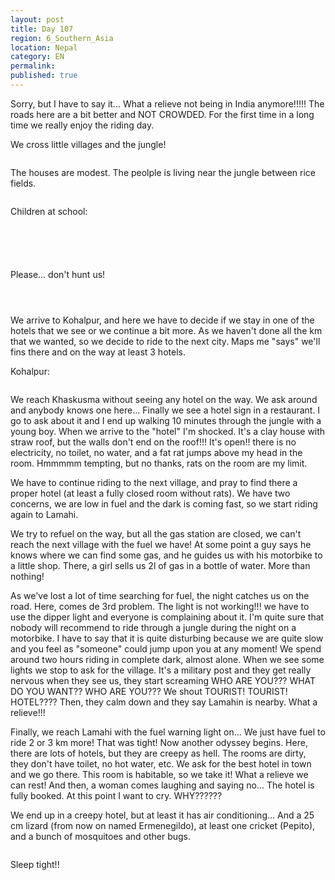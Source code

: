 ```yaml
---
layout: post
title: Day 107
region: 6_Southern_Asia
location: Nepal
category: EN
permalink:
published: true
---
```


Sorry, but I have to say it... What a relieve not being in India anymore!!!!! The roads here are a bit better and NOT CROWDED. For the first time in a long time we really enjoy the riding day. 

We cross little villages and the jungle!

<p><a
href="https://lh3.googleusercontent.com/ghCJS92jS2umRoy0gkaKazVvpx51IOgqqgCFHAVDf6-PewEWPn-RQNJBXxNUeSv8miIAtN4WtluXOqwicX5hdYGen4PifWkrJqKE3bswfqvU1LqTVyLT1A9e_MxAgo8iLfH35zjEwILjY2FG9Xl-XrJj7scyib0aSwXmFcBxpZhkGKZnMXz_GQ45w09YsZ_60J-LGUCHvo1j_-ti2Nf1852EHNP-ctYRtuQ7FMrg2V0ykCe86I9AVnMkB6s6V_1pkJnDEaydFM6jeJxrVx7iD6Tym3J-uzX0Y8erOwPp4wyeSwy53Es9yLh8Y-S8VJpKX7cGWn2FKqZ5s9RTNq2Ufvr-LA-D8bV6lYeUp5wRhRoIMMqFpjDkfzKqbPCXck4GCvATs-iKiwWj4TQfE-V34ooMWlu3bbdIX1l08TwG0-950r1uuqk8hUohhZOozuI5-fSq9CBR2bF1tsJHSAhHCruGGE_FWUh6AD-jG5fCU20SExWm2X04FmwR_OFcUa6NW7WPTYUL111WUPuua-PV6C0lXTRLn8osEQFZpfFuOOTlX7p1q0ZI46___fNrfiYcpD_YJQHdpei2rw_T8TmwcBTYp5gSqIlu70BYYCeGnvU7VbMUTEvFCKmtANQHEraiyZr3bUB9Ia_nKi0f3g2jtxd4JKNfF9CtsRmLas0TTWh0vANt4c3DoM0MyA=w836-h627-no"><img 
src="https://lh3.googleusercontent.com/ghCJS92jS2umRoy0gkaKazVvpx51IOgqqgCFHAVDf6-PewEWPn-RQNJBXxNUeSv8miIAtN4WtluXOqwicX5hdYGen4PifWkrJqKE3bswfqvU1LqTVyLT1A9e_MxAgo8iLfH35zjEwILjY2FG9Xl-XrJj7scyib0aSwXmFcBxpZhkGKZnMXz_GQ45w09YsZ_60J-LGUCHvo1j_-ti2Nf1852EHNP-ctYRtuQ7FMrg2V0ykCe86I9AVnMkB6s6V_1pkJnDEaydFM6jeJxrVx7iD6Tym3J-uzX0Y8erOwPp4wyeSwy53Es9yLh8Y-S8VJpKX7cGWn2FKqZ5s9RTNq2Ufvr-LA-D8bV6lYeUp5wRhRoIMMqFpjDkfzKqbPCXck4GCvATs-iKiwWj4TQfE-V34ooMWlu3bbdIX1l08TwG0-950r1uuqk8hUohhZOozuI5-fSq9CBR2bF1tsJHSAhHCruGGE_FWUh6AD-jG5fCU20SExWm2X04FmwR_OFcUa6NW7WPTYUL111WUPuua-PV6C0lXTRLn8osEQFZpfFuOOTlX7p1q0ZI46___fNrfiYcpD_YJQHdpei2rw_T8TmwcBTYp5gSqIlu70BYYCeGnvU7VbMUTEvFCKmtANQHEraiyZr3bUB9Ia_nKi0f3g2jtxd4JKNfF9CtsRmLas0TTWh0vANt4c3DoM0MyA=w836-h627-no" class="oversize" alt=""></a></p>

The houses are modest. The peolple is living near the jungle between rice fields.

<p><a
href="https://lh3.googleusercontent.com/2zzAcTWtNBwt7wqZM6Rvsi3RDGo9cxDCBAipECWS2Z57pf-ZYQ5N_IxPEHGHaMWHHMU20UNHY-0B5sWzlrf1csYCPywMk9fTydd2lp8rWpU18dqEZ0FLAZVF6Pl3Uz-dlbgDvbYs_RwIMf7qfQSEdLi-9PSrgqUQvdlEiM-QfjtxmbFdRY4FWzAupSTIlqm4vm8c0aoT5O7T7feSe9D3QBOuwb0vyMUP2giNo6DwZNDQDYSuAKSLalKOyMb71Ln_Db195IjKaB-fq3pKQqr7xB6nN_J8xlLvLc7kvPig-UPqZ8qggBiZSVCJSxOPQgPEkRCndE8QeLLbZsecO9SWxbS23egExwfcbebnl9o2dd_WUCPkYT9WTSnEdykmjPHZMztjrs341qOR0ELWbHtLRGzA4SrwWH7YmzRGOepCZklSPiTJlPiO2WPNC4bd985FhkuaP2gas4kH-iPxXy9e7Dvp3XjyRO0wYiJdZrMgzIOozQnELdiSPZWTwUoqVdFi5ovZQweuT0iuRjWPV1mH4f_m9WGpNAmtN7yDFgylR3Fd4S60HvIfGBbx7K6EFIAcGcmfNJkArCZkYBlfWtVvsMdw0AHAcVVtf0iWygAiVBy5hwmHlsh2cDtdMh2M8-D1MTTJBtejihjmUoBLfh7NrmclUh3Bxtm19U_XjKp16PrlerZ0DN0iZv2jgQ=w669-h502-no"><img 
src="https://lh3.googleusercontent.com/2zzAcTWtNBwt7wqZM6Rvsi3RDGo9cxDCBAipECWS2Z57pf-ZYQ5N_IxPEHGHaMWHHMU20UNHY-0B5sWzlrf1csYCPywMk9fTydd2lp8rWpU18dqEZ0FLAZVF6Pl3Uz-dlbgDvbYs_RwIMf7qfQSEdLi-9PSrgqUQvdlEiM-QfjtxmbFdRY4FWzAupSTIlqm4vm8c0aoT5O7T7feSe9D3QBOuwb0vyMUP2giNo6DwZNDQDYSuAKSLalKOyMb71Ln_Db195IjKaB-fq3pKQqr7xB6nN_J8xlLvLc7kvPig-UPqZ8qggBiZSVCJSxOPQgPEkRCndE8QeLLbZsecO9SWxbS23egExwfcbebnl9o2dd_WUCPkYT9WTSnEdykmjPHZMztjrs341qOR0ELWbHtLRGzA4SrwWH7YmzRGOepCZklSPiTJlPiO2WPNC4bd985FhkuaP2gas4kH-iPxXy9e7Dvp3XjyRO0wYiJdZrMgzIOozQnELdiSPZWTwUoqVdFi5ovZQweuT0iuRjWPV1mH4f_m9WGpNAmtN7yDFgylR3Fd4S60HvIfGBbx7K6EFIAcGcmfNJkArCZkYBlfWtVvsMdw0AHAcVVtf0iWygAiVBy5hwmHlsh2cDtdMh2M8-D1MTTJBtejihjmUoBLfh7NrmclUh3Bxtm19U_XjKp16PrlerZ0DN0iZv2jgQ=w669-h502-no" class="oversize" alt=""></a></p>

Children at school:

<p><a
href="https://lh3.googleusercontent.com/ygawT2WJy9uAiseHeRlpMRt9w-3DPSPuWosfT7Yrgul0XCn5njAJ4HA_4FDXbTR3L2myxacKqLoJQ91Ihlq9_ldMZq_U_NIOVw3wXJWe_YGDbPcsWwQXx0HrKGMQ_hJtFaUEtm0B0NNf-C7mTX2QSx548_nOgsrbN0qhi0Q2MqlLOEN31uZ6NoMKMCieGWC6pUY1keiJbZcMR4QM7xA_N0a6mrNrlAiqN6WwudhkrXgY4xIEODKLSH1pEHfvS51hr_WGDPSlLCHcuZCqv_Xt05GYj1WUMyBDMR2oWsxLFdpCrMqF_V5z5ceAKG1ajFnMzHsA7kLCRjUwmGIchQ6fyszr8lzEH3tHSFa483Q7ujjjJH3K8IBwWlEjlUoIHgh5aKLkuOoBNLEBoQKJL_RCz3T5xvjD0E4Om4j8iO3_LIJIDkfAf9jSXVMj7bBksGcSWC7udGs-j1oi-PeQhw7HgR_aTdpW6mnSV_9vhpmqbMjD8LDwJkySuthb8OHfbHN518xxx3k3aAaJZx9C7MwltavvKVwgufi-lt66_C2af_Mo5Tl2xOfiNr4fL_4AiWk_lSCH-XMQw3mIbyXw78eH4fXR6THgsU8StjJ6lDVSzLVPJhxlfLFBjZvEuxqytOs3ZSufhAzuFUaPwFbEXR4j5FpY-DqbDXAdNwQiIfwR_meBIxgPgZ4_eapFvA=w836-h627-no"><img 
src="https://lh3.googleusercontent.com/ygawT2WJy9uAiseHeRlpMRt9w-3DPSPuWosfT7Yrgul0XCn5njAJ4HA_4FDXbTR3L2myxacKqLoJQ91Ihlq9_ldMZq_U_NIOVw3wXJWe_YGDbPcsWwQXx0HrKGMQ_hJtFaUEtm0B0NNf-C7mTX2QSx548_nOgsrbN0qhi0Q2MqlLOEN31uZ6NoMKMCieGWC6pUY1keiJbZcMR4QM7xA_N0a6mrNrlAiqN6WwudhkrXgY4xIEODKLSH1pEHfvS51hr_WGDPSlLCHcuZCqv_Xt05GYj1WUMyBDMR2oWsxLFdpCrMqF_V5z5ceAKG1ajFnMzHsA7kLCRjUwmGIchQ6fyszr8lzEH3tHSFa483Q7ujjjJH3K8IBwWlEjlUoIHgh5aKLkuOoBNLEBoQKJL_RCz3T5xvjD0E4Om4j8iO3_LIJIDkfAf9jSXVMj7bBksGcSWC7udGs-j1oi-PeQhw7HgR_aTdpW6mnSV_9vhpmqbMjD8LDwJkySuthb8OHfbHN518xxx3k3aAaJZx9C7MwltavvKVwgufi-lt66_C2af_Mo5Tl2xOfiNr4fL_4AiWk_lSCH-XMQw3mIbyXw78eH4fXR6THgsU8StjJ6lDVSzLVPJhxlfLFBjZvEuxqytOs3ZSufhAzuFUaPwFbEXR4j5FpY-DqbDXAdNwQiIfwR_meBIxgPgZ4_eapFvA=w836-h627-no" class="oversize" alt=""></a></p>

<p><a
href="https://lh3.googleusercontent.com/1RNey27ycv23KCfOPXW769gmNGWuIP3FzHyqLGrghbW2Nz8d6YRffgi_3LsZ98Ob5JJe_qh-wYLikFZOgH8r5YO17hD-Wu1iAJUv5j8A45i1ittWvd4WYM7G7mAffLMfUdgawU7a9qocZaqxY4o9iiL0a24TQ4QqR01bSWJpKsvPBLyqeQUPERx7bB5rqssOYnpIzmml-JQEr1mYLuT0h1yIIECOoULrB3-F1kmfXLaK41_cehkjwPCKR8IeXS5OD1qe6wCOyHqgxAPXYQqt400gXrTMXQdXvmd9ailB1rNOJisZ4KQLiOi5qCATA1gTGt4mHkw4C_Qj_kMd2_A0gZEmve_uHveOrYBTqz4_7O8x1qZk88jn5zLQzsfbPiX9Qm6e9PYY__XmFsQUzr5mW--pgGQPE3PmlQ7zg5bG1xj5NcvepIK3ZAlMZRihSoyJWdFvCx20-I_jtndeLwcjbfW2llNEkzRPM1maDC4XDF3sYqICgl85fNS1tlXEoOAeapnU-XKkUDJHcyVAtszS698zAkgxlnNA-jnu3Xhu91-JvUTotxicSaHJf6U71JNbnugZfZp8H4sqSyuNyiX-0t824sOZfk71RXliaGItpstJHdaiFXUarPxM9LbB2qwkw6-oXEdFTdtEI5ZsErcSNYUbe51JjTHYNgIjFQIMw-jnFXS7XOMJsE_lqw=w836-h627-no"><img 
src="https://lh3.googleusercontent.com/1RNey27ycv23KCfOPXW769gmNGWuIP3FzHyqLGrghbW2Nz8d6YRffgi_3LsZ98Ob5JJe_qh-wYLikFZOgH8r5YO17hD-Wu1iAJUv5j8A45i1ittWvd4WYM7G7mAffLMfUdgawU7a9qocZaqxY4o9iiL0a24TQ4QqR01bSWJpKsvPBLyqeQUPERx7bB5rqssOYnpIzmml-JQEr1mYLuT0h1yIIECOoULrB3-F1kmfXLaK41_cehkjwPCKR8IeXS5OD1qe6wCOyHqgxAPXYQqt400gXrTMXQdXvmd9ailB1rNOJisZ4KQLiOi5qCATA1gTGt4mHkw4C_Qj_kMd2_A0gZEmve_uHveOrYBTqz4_7O8x1qZk88jn5zLQzsfbPiX9Qm6e9PYY__XmFsQUzr5mW--pgGQPE3PmlQ7zg5bG1xj5NcvepIK3ZAlMZRihSoyJWdFvCx20-I_jtndeLwcjbfW2llNEkzRPM1maDC4XDF3sYqICgl85fNS1tlXEoOAeapnU-XKkUDJHcyVAtszS698zAkgxlnNA-jnu3Xhu91-JvUTotxicSaHJf6U71JNbnugZfZp8H4sqSyuNyiX-0t824sOZfk71RXliaGItpstJHdaiFXUarPxM9LbB2qwkw6-oXEdFTdtEI5ZsErcSNYUbe51JjTHYNgIjFQIMw-jnFXS7XOMJsE_lqw=w836-h627-no" class="oversize" alt=""></a></p>

<p><a
href="https://lh3.googleusercontent.com/FdeKzkSVv_pd_wvZEupT_ArvghmeeJF3lNrkcWo5rDtYkun-DcrX_jjHSRrLcwC5e8zaK1rQUyZHIw5M-_gNQYPqKbcL4ZYbgTrcBlfxVQmb7Q4tIKG-yoQGy2tzVMZjGE981s4QspfXkQLrNZYWIbzSE8m7FS1MAfrDwiU6HUpwhkcXu7DpaEalZVcFdGJz8MyHzZm_rOM9NSsDniOui8oNkQRHG-GHvlZamrZluzyJ6XJe-fIG-ZpMEn8RW8EFRtcr0LYSeSzsSdzOFqO2DtizmFCASVfc_mAcUfPfFo01JKnVvellb8Chj8W-CIBeMtOovqK_eBO-mrNhUGCNRtz29ABh38TCDBNv93alWhnfqQc3uI4LdBk5jMMst_KqGDA3FM1JEXxpRPRG1wGmjfoerEcTqVRhq0qjH1Zf_HnOs1vmcZWVx6YyWnocz4RU4ySJGs68q-gRi8f23Xi5Q5vL6b0cPHDK-PT3sFFHtKsa0I-IE7RKkTRI9_xloOQzkAlw76XbYzka1uNohuKJZkvirJfuw0Rckj2VIUMoR_gbKhZP5S8wiOlf6ocKpLXv9UIauydo8ZmwpHnOXw4JMDMxw_pKR15wIdGw969jybXlTy74-z9qDuCJ1WbLeGfzHUqkXNKWlA8Bgftu95UY9bXRAMF-16JQ-Xep7O2vVmr0wauqn7E3A9IxJg=w471-h627-no"><img 
src="https://lh3.googleusercontent.com/FdeKzkSVv_pd_wvZEupT_ArvghmeeJF3lNrkcWo5rDtYkun-DcrX_jjHSRrLcwC5e8zaK1rQUyZHIw5M-_gNQYPqKbcL4ZYbgTrcBlfxVQmb7Q4tIKG-yoQGy2tzVMZjGE981s4QspfXkQLrNZYWIbzSE8m7FS1MAfrDwiU6HUpwhkcXu7DpaEalZVcFdGJz8MyHzZm_rOM9NSsDniOui8oNkQRHG-GHvlZamrZluzyJ6XJe-fIG-ZpMEn8RW8EFRtcr0LYSeSzsSdzOFqO2DtizmFCASVfc_mAcUfPfFo01JKnVvellb8Chj8W-CIBeMtOovqK_eBO-mrNhUGCNRtz29ABh38TCDBNv93alWhnfqQc3uI4LdBk5jMMst_KqGDA3FM1JEXxpRPRG1wGmjfoerEcTqVRhq0qjH1Zf_HnOs1vmcZWVx6YyWnocz4RU4ySJGs68q-gRi8f23Xi5Q5vL6b0cPHDK-PT3sFFHtKsa0I-IE7RKkTRI9_xloOQzkAlw76XbYzka1uNohuKJZkvirJfuw0Rckj2VIUMoR_gbKhZP5S8wiOlf6ocKpLXv9UIauydo8ZmwpHnOXw4JMDMxw_pKR15wIdGw969jybXlTy74-z9qDuCJ1WbLeGfzHUqkXNKWlA8Bgftu95UY9bXRAMF-16JQ-Xep7O2vVmr0wauqn7E3A9IxJg=w471-h627-no" class="oversize" alt=""></a></p>

<p><a
href="https://lh3.googleusercontent.com/TeZr_w8FhX-jee2IMx6lIkl5xqZff0KwoCdC-UbgBMrhLNKe7DMcT505nqKQN1Fjp0hQfm22ZZiDwxKcKR4ckWpxGP05BMqGivOwlY_yMZanJ6LcvrlqfW3cwjbTdjHHr9iCZWCwE3I6_tE0Bh0sgW21XheO8KcpF3QIHCNMfZXnNT96o65ua9u_ib_xHBYebqaIJNOEpZLIZMvYpM0n4EhgwY6SrdoXUeP0Vyw0Z3y8MLWJTzibrTJsfPtB2WtXoTgYWjrd3bA_lP-dhy89aRXNaGcIAt1Xd8JjoADTU6uVrfHnXu9L_t23bwITWimMOMpS6QzQS8cs9wFyzzb7HZf-ZASf0k6IzfOQs0Q6kf0RlM6D0Lv7Cx7OyTzbcyUrui6QMtAPvX1wdK5a9tkl7hme1S6nAi8qfuhI8Z0aw-A_yixO9lu35YG4Jpal-4CZRfXrBOWqCr1gJABq2-FYZCixjzjYB1LTkA7Oelzfw5Gpa2fcwwqZjt2xlRhg9m8RuIn4Aa3TV_45f7qhIlJfsxRVvIFrh8B3sZWidZwrOgIFjugJL0p3l42mc_BqLsxcdAqZOSx1yOd9Gaq7ZCvz3MfdtGdjOMZs_66S_I3Ar0W9E0-rrU62PJ_5IhPE1_qVkXXqj_BmLop84qVcB-PYPFzSUvsRWmpXWR0t4N2pSKE7WR0wHyOvlCKP5w=w836-h627-no"><img 
src="https://lh3.googleusercontent.com/TeZr_w8FhX-jee2IMx6lIkl5xqZff0KwoCdC-UbgBMrhLNKe7DMcT505nqKQN1Fjp0hQfm22ZZiDwxKcKR4ckWpxGP05BMqGivOwlY_yMZanJ6LcvrlqfW3cwjbTdjHHr9iCZWCwE3I6_tE0Bh0sgW21XheO8KcpF3QIHCNMfZXnNT96o65ua9u_ib_xHBYebqaIJNOEpZLIZMvYpM0n4EhgwY6SrdoXUeP0Vyw0Z3y8MLWJTzibrTJsfPtB2WtXoTgYWjrd3bA_lP-dhy89aRXNaGcIAt1Xd8JjoADTU6uVrfHnXu9L_t23bwITWimMOMpS6QzQS8cs9wFyzzb7HZf-ZASf0k6IzfOQs0Q6kf0RlM6D0Lv7Cx7OyTzbcyUrui6QMtAPvX1wdK5a9tkl7hme1S6nAi8qfuhI8Z0aw-A_yixO9lu35YG4Jpal-4CZRfXrBOWqCr1gJABq2-FYZCixjzjYB1LTkA7Oelzfw5Gpa2fcwwqZjt2xlRhg9m8RuIn4Aa3TV_45f7qhIlJfsxRVvIFrh8B3sZWidZwrOgIFjugJL0p3l42mc_BqLsxcdAqZOSx1yOd9Gaq7ZCvz3MfdtGdjOMZs_66S_I3Ar0W9E0-rrU62PJ_5IhPE1_qVkXXqj_BmLop84qVcB-PYPFzSUvsRWmpXWR0t4N2pSKE7WR0wHyOvlCKP5w=w836-h627-no" class="oversize" alt=""></a></p>

<p><a
href="https://lh3.googleusercontent.com/KTi2uV_KisCpiQ7poP2-_IiBu0gGHUUGjYQdJCBCysVOhZxEVnlzSsvbvofNU2KZ9bTxbx1b7DvZD5hxCfxmsr9RKwpcnQ-mi2M9ADK4ypXw1iL-PaUymf0MUyyyyQftsQLKDDy_x_d7nO2oHlIVH_goCudzYRmgq-uq3Xrz4fruixnIQO9Uym42o2Tm0-7Gq1MPAuEqRVC_ptrFFReWf0SFP0ww4ureid3bo48m2JSckxmJDkT_wY5VBlnnR7HOmpAtfsu92OBaBMm7bFDzR9ZGOcd-zETkSOLHXj1T4hNz5JA4ozKpQsoYBYWKtu3nUAO1T11AhuaWuVlLw3HqorLhc9Yrx5C4ME48aYEa7TP6RCBmplJ1ligGOl_JuguEAWNQ0ByQM31zD_-SMJkZinymmVfSkLcRUEAaq49m34zuIbF3Y8C14z-37FL_tSVRIypJZZrRN98BZBL3FXpw5k-99VGtxVxfv0GL7AY5muowwdhfRB3sYOVe-y9W1i_rjBJQ8SIyhnrpFZUUuZUwRvKPVuqO4A1hDgAwTd2vcVDcmlDyRyRt_G4MNgcfYReQZBUdUO1T7Vd_nMmzTEhjMBX8_7V2x9qgFrUjXG4v5zOBE3glPp8Pv5MUHCYpSKZLjKGKkQUD9_63bNqq8IEYCDQFS7uaeR1x1T_WIYkX1yvzoE_Md22vmKhz2Q=w836-h627-no"><img 
src="https://lh3.googleusercontent.com/KTi2uV_KisCpiQ7poP2-_IiBu0gGHUUGjYQdJCBCysVOhZxEVnlzSsvbvofNU2KZ9bTxbx1b7DvZD5hxCfxmsr9RKwpcnQ-mi2M9ADK4ypXw1iL-PaUymf0MUyyyyQftsQLKDDy_x_d7nO2oHlIVH_goCudzYRmgq-uq3Xrz4fruixnIQO9Uym42o2Tm0-7Gq1MPAuEqRVC_ptrFFReWf0SFP0ww4ureid3bo48m2JSckxmJDkT_wY5VBlnnR7HOmpAtfsu92OBaBMm7bFDzR9ZGOcd-zETkSOLHXj1T4hNz5JA4ozKpQsoYBYWKtu3nUAO1T11AhuaWuVlLw3HqorLhc9Yrx5C4ME48aYEa7TP6RCBmplJ1ligGOl_JuguEAWNQ0ByQM31zD_-SMJkZinymmVfSkLcRUEAaq49m34zuIbF3Y8C14z-37FL_tSVRIypJZZrRN98BZBL3FXpw5k-99VGtxVxfv0GL7AY5muowwdhfRB3sYOVe-y9W1i_rjBJQ8SIyhnrpFZUUuZUwRvKPVuqO4A1hDgAwTd2vcVDcmlDyRyRt_G4MNgcfYReQZBUdUO1T7Vd_nMmzTEhjMBX8_7V2x9qgFrUjXG4v5zOBE3glPp8Pv5MUHCYpSKZLjKGKkQUD9_63bNqq8IEYCDQFS7uaeR1x1T_WIYkX1yvzoE_Md22vmKhz2Q=w836-h627-no" class="oversize" alt=""></a></p>

Please... don't hunt us!

<p><a
href="https://lh3.googleusercontent.com/Qxj-xAejZ9ndu0c9j2HmEWBdefkHsq69WKQVq786zdfY-QmOH1IDLBjszLzcYseNDoC_hAD5zEq1_8Wg1Ea-4Xz7s2lFIoDGqtRf58uxRxoLBejVri1-nTu75iOx3eX1cOsW6x8qWQG4PutrbQdKfT7E4MZtiT73Ytd2xHG6v6qg1hRh3BbI_nkVImKRuhOYoFhkX1YV5AuFgpHOyhtQvlbVEJ_2kmhD6SBgxuLz84u1gAwHo_SOtK78hKW5CggVi3c-60KPt7H0evz7xs7Zr5iaAcaQm8hoyPzj8y2rPBgP2ceJToxD0uFEpjcSJfdliAEtkJKk2fyXyJ6isq7ZWgsMcctZFnRcFrLittcOoV-9cR0HE9qTUEsCF4eYkYWzLDKz9ltiwh6asDJFFW2Yr2ZBA4mdDLyB8K9MICq6QXh0yobfq3TVJc-wySn0_LJg2xQe4-JlB-AxICeajPv97KStgF0EN0JK3QrIMdemWxsL_vpN_tEtKWBKujYFynFWZsaKHtKOcteU65AX7NZEKMpwtACHV7h8gGaofKYqHLEHSKFhTkdX7rKUZGz26jFsPUZU0BNnAmh85xa3f6_8Aes-XuqV4FwdxBj6rGl7nI7sh02LleKlTQmfcFj1ceCUJ-NvA8-7AVuTAk41PkbxNwiKpCMhz9W4U3m49hT7GWng496m65UEz3pkbg=w669-h502-no"><img 
src="https://lh3.googleusercontent.com/Qxj-xAejZ9ndu0c9j2HmEWBdefkHsq69WKQVq786zdfY-QmOH1IDLBjszLzcYseNDoC_hAD5zEq1_8Wg1Ea-4Xz7s2lFIoDGqtRf58uxRxoLBejVri1-nTu75iOx3eX1cOsW6x8qWQG4PutrbQdKfT7E4MZtiT73Ytd2xHG6v6qg1hRh3BbI_nkVImKRuhOYoFhkX1YV5AuFgpHOyhtQvlbVEJ_2kmhD6SBgxuLz84u1gAwHo_SOtK78hKW5CggVi3c-60KPt7H0evz7xs7Zr5iaAcaQm8hoyPzj8y2rPBgP2ceJToxD0uFEpjcSJfdliAEtkJKk2fyXyJ6isq7ZWgsMcctZFnRcFrLittcOoV-9cR0HE9qTUEsCF4eYkYWzLDKz9ltiwh6asDJFFW2Yr2ZBA4mdDLyB8K9MICq6QXh0yobfq3TVJc-wySn0_LJg2xQe4-JlB-AxICeajPv97KStgF0EN0JK3QrIMdemWxsL_vpN_tEtKWBKujYFynFWZsaKHtKOcteU65AX7NZEKMpwtACHV7h8gGaofKYqHLEHSKFhTkdX7rKUZGz26jFsPUZU0BNnAmh85xa3f6_8Aes-XuqV4FwdxBj6rGl7nI7sh02LleKlTQmfcFj1ceCUJ-NvA8-7AVuTAk41PkbxNwiKpCMhz9W4U3m49hT7GWng496m65UEz3pkbg=w669-h502-no" class="oversize" alt=""></a></p>

<p><a
href="https://lh3.googleusercontent.com/miwoe5RCjmPXklS_DjX7z_hkdlRl1QDDA1774lRKFRutEZe8QeCM0666EbrIkqZguwCEpIjJqg14GZbZ12Fbc3uRan-2UL9a5ov4EuCrvpo-MxeVNxWoD47Qi5gOWg9sFXEQvk9nMGWmAkEjpSkewGSSwQguq-0JuvC8Nj2MAoeN_Jg7ZdcBYRabyW1On2n0DbXEdzKfr7k8kgKpWi3FqseOYGHCLwFv_52CP-iItAZ-iNBWDoj5DWUIHgHB7aZ6TVrd9c4KZlxZlBWmaN7T4VQNDSR9SDxdIGJzjQjZO4mbp1s9p0fWEiQX-c4YsS3ya30MYGxyRPrRPLJUIibAknHaAE_wN-yiQKx8Wh7Mg5D2pBGGKchgJ6mPcMkfNgnSY4CzOihvAl9woIRdLurfX-8XqTI9FlLB1fHNAEuAowt9oJe1c8yxTTFA40VaiqLYzNCUnsb_KuLJZIkvZimxcErfVMyRGwoAXu-sQj7LinZD3FjIZvsQ0FLYQ8kR4D1yn3Ew5rA6drhbaxj4Rr6O3ZSffXPxYE53eGL2lh5lw_IScUSG03BXTGpJFGiYjARjMCcKSjQZvMLyx_RZaLQTDaskQ-fKcwuTZJUfotc_AQg14alefPg70KJrinWHKRVGJnNn_boHlK4AvAV_yTppR19_VDTezRWgB_kk_GReDAxvp03LJsesHfFAxg=w836-h627-no"><img 
src="https://lh3.googleusercontent.com/miwoe5RCjmPXklS_DjX7z_hkdlRl1QDDA1774lRKFRutEZe8QeCM0666EbrIkqZguwCEpIjJqg14GZbZ12Fbc3uRan-2UL9a5ov4EuCrvpo-MxeVNxWoD47Qi5gOWg9sFXEQvk9nMGWmAkEjpSkewGSSwQguq-0JuvC8Nj2MAoeN_Jg7ZdcBYRabyW1On2n0DbXEdzKfr7k8kgKpWi3FqseOYGHCLwFv_52CP-iItAZ-iNBWDoj5DWUIHgHB7aZ6TVrd9c4KZlxZlBWmaN7T4VQNDSR9SDxdIGJzjQjZO4mbp1s9p0fWEiQX-c4YsS3ya30MYGxyRPrRPLJUIibAknHaAE_wN-yiQKx8Wh7Mg5D2pBGGKchgJ6mPcMkfNgnSY4CzOihvAl9woIRdLurfX-8XqTI9FlLB1fHNAEuAowt9oJe1c8yxTTFA40VaiqLYzNCUnsb_KuLJZIkvZimxcErfVMyRGwoAXu-sQj7LinZD3FjIZvsQ0FLYQ8kR4D1yn3Ew5rA6drhbaxj4Rr6O3ZSffXPxYE53eGL2lh5lw_IScUSG03BXTGpJFGiYjARjMCcKSjQZvMLyx_RZaLQTDaskQ-fKcwuTZJUfotc_AQg14alefPg70KJrinWHKRVGJnNn_boHlK4AvAV_yTppR19_VDTezRWgB_kk_GReDAxvp03LJsesHfFAxg=w836-h627-no" class="oversize" alt=""></a></p>

<p><a
href="https://lh3.googleusercontent.com/SnJc3zUP4P1u1M82DaG0bqBDjLsgN2xAgthPeaLmE6K2d5nAqrA9VoSyR2jx8vMK7yMPFeN03TT0XcjKqDjQpbrzUP9ylV_KN7ZLGqX9tN9vmofktyQeu2VrhMmZ3cAQoFi2xgGy9wFYBMafpmsXOkVOUdRnSK97OJ5ABHKyJGLcpGCjLZTqhFcLfKUP-sjMGA5VIGeAh2ruKBRnoWf_q2WUAWYnGuHp3UutWwalI2GuHRFJv2HzlF0_igS0p-eXnBOP_QRzmqX2dLj51TEGEUsFl9exF-W9jycTF7ctcfBMJQ4rrWzX5iXS5jRqDSlcElmGw_uMhO6Ojrb-rTCDypZV-Gj7RejCsMqnUaGYutkJjguyNDhKK-siC-JMB1PzJoH9j-AmESIEYviBgqAa9rgPxnkeTz6lV3ygFhpBk_Q1mRaStsmIGt6yOOlyYbDwIEKZmJZDt28x4VpYYY1LLmHJGGUWYP3vLrg_hAWFvDCN458sQ05IH8YYwGSNdRBLbQH8goyZteTdDWqzU4L9Q0bftB-WdzxSBA9xZWfW85VISoHKC6V5PIn89iCRDw-qg4IrCKtLpQUoDHdCPpOAfhJfLKxBhm0j_5lDv6tnelqWFSpPl_d38dC-Km7Gpq2aHZtslyMSFCFtR7NWPXlrVrbdVd8jqg-9RxHQDFKW0HkjIDwYGb4OTL6NFA=w836-h627-no"><img 
src="https://lh3.googleusercontent.com/SnJc3zUP4P1u1M82DaG0bqBDjLsgN2xAgthPeaLmE6K2d5nAqrA9VoSyR2jx8vMK7yMPFeN03TT0XcjKqDjQpbrzUP9ylV_KN7ZLGqX9tN9vmofktyQeu2VrhMmZ3cAQoFi2xgGy9wFYBMafpmsXOkVOUdRnSK97OJ5ABHKyJGLcpGCjLZTqhFcLfKUP-sjMGA5VIGeAh2ruKBRnoWf_q2WUAWYnGuHp3UutWwalI2GuHRFJv2HzlF0_igS0p-eXnBOP_QRzmqX2dLj51TEGEUsFl9exF-W9jycTF7ctcfBMJQ4rrWzX5iXS5jRqDSlcElmGw_uMhO6Ojrb-rTCDypZV-Gj7RejCsMqnUaGYutkJjguyNDhKK-siC-JMB1PzJoH9j-AmESIEYviBgqAa9rgPxnkeTz6lV3ygFhpBk_Q1mRaStsmIGt6yOOlyYbDwIEKZmJZDt28x4VpYYY1LLmHJGGUWYP3vLrg_hAWFvDCN458sQ05IH8YYwGSNdRBLbQH8goyZteTdDWqzU4L9Q0bftB-WdzxSBA9xZWfW85VISoHKC6V5PIn89iCRDw-qg4IrCKtLpQUoDHdCPpOAfhJfLKxBhm0j_5lDv6tnelqWFSpPl_d38dC-Km7Gpq2aHZtslyMSFCFtR7NWPXlrVrbdVd8jqg-9RxHQDFKW0HkjIDwYGb4OTL6NFA=w836-h627-no" class="oversize" alt=""></a></p>

We arrive to Kohalpur, and here we have to decide if we stay in one of the hotels that we see or we continue a bit more. As we haven't done all the km that we wanted, so we decide to ride to the next city. Maps me "says" we'll fins there and on the way at least 3 hotels.

Kohalpur:

<p><a
href="https://lh3.googleusercontent.com/-liX4FAdulANTkeunicwK63jH6JTLYEPaVY5oOSkTHZ-cxPnzweS7sciHoRmjHKPNEj-0dtzdxvhDFvWB5YBcBxF11d7_xDal-ZHZHj618lTC2P_wNhlyxXto0PovP9_Dt2V3FlBb4KLNlyrOg4fwg8kTNN0qegiAd7wli16aU_lOMd77O2tk65Iz-L8Bj0uTwiNnGyNtygd_Zj3WYrd8cIdrJIHwPBWZsScW7FqAq9zY4Y3-aDHrl8WugSQeydM1AUH40gL6TM23WSmF-P_ViqZRPl3hcIq2vYO6Do9X4GGemNjmkxryHY2RYFh4dOrnUSnDscVh1zFZaG_V6Yl548D1InIAArSTVJy_sbVqo0JT6qMSuMHeNfoDbFEbt6_Pq9x9yAF6l0wCZZOGX4s6E76NQbLV8Z5M82eYcB97dC88onzdBp4qnA_cUT6COklJMiU7YtBIIdEWgMycqcHbMcSi50ysRw9aeI0aTMxrK_aSPoBUp5oDznl2tFBhc-bPf1EfQU69mO0JfOPM15AOglItNsU1wrn78buKiOeppVIHUYKWdIa4nLxiFE7Og3K1_qcOPRe8EmK0sgZ4TYPSJp-wLXWACmFMzNGuB3eBrcYgXCBOBp6UUXGZU4DpcezjeP6GNwrolcHlHpv6xh3lTGJeYWKoBdw3YM4Dk98Qk50xFqEltcBrq_h9w=w836-h627-no"><img 
src="https://lh3.googleusercontent.com/-liX4FAdulANTkeunicwK63jH6JTLYEPaVY5oOSkTHZ-cxPnzweS7sciHoRmjHKPNEj-0dtzdxvhDFvWB5YBcBxF11d7_xDal-ZHZHj618lTC2P_wNhlyxXto0PovP9_Dt2V3FlBb4KLNlyrOg4fwg8kTNN0qegiAd7wli16aU_lOMd77O2tk65Iz-L8Bj0uTwiNnGyNtygd_Zj3WYrd8cIdrJIHwPBWZsScW7FqAq9zY4Y3-aDHrl8WugSQeydM1AUH40gL6TM23WSmF-P_ViqZRPl3hcIq2vYO6Do9X4GGemNjmkxryHY2RYFh4dOrnUSnDscVh1zFZaG_V6Yl548D1InIAArSTVJy_sbVqo0JT6qMSuMHeNfoDbFEbt6_Pq9x9yAF6l0wCZZOGX4s6E76NQbLV8Z5M82eYcB97dC88onzdBp4qnA_cUT6COklJMiU7YtBIIdEWgMycqcHbMcSi50ysRw9aeI0aTMxrK_aSPoBUp5oDznl2tFBhc-bPf1EfQU69mO0JfOPM15AOglItNsU1wrn78buKiOeppVIHUYKWdIa4nLxiFE7Og3K1_qcOPRe8EmK0sgZ4TYPSJp-wLXWACmFMzNGuB3eBrcYgXCBOBp6UUXGZU4DpcezjeP6GNwrolcHlHpv6xh3lTGJeYWKoBdw3YM4Dk98Qk50xFqEltcBrq_h9w=w836-h627-no" class="oversize" alt=""></a></p>

We reach Khaskusma without seeing any hotel on the way. We ask around and anybody knows one here... Finally we see a hotel sign in a restaurant. I go to ask about it and I end up walking 10 minutes through the jungle with a young boy. When we arrive to the "hotel" I'm shocked. It's a clay house with straw roof, but the walls don't end on the roof!!! It's open!! there is no electricity, no toilet, no water, and a fat rat jumps above my head in the room. Hmmmmm tempting, but no thanks, rats on the room are my limit.

We have to continue riding to the next village, and pray to find there a proper hotel (at least a fully closed room without rats). We have two concerns, we are low in fuel and the dark is coming fast, so we start riding again to Lamahi.

We try to refuel on the way, but all the gas station are closed, we can't reach the next village with the fuel we have! At some point a guy says he knows where we can find some gas, and he guides us with his motorbike to a little shop. There, a girl sells us 2l of gas in a bottle of water. More than nothing!

As we've lost a lot of time searching for fuel, the night catches us on the road. Here, comes de 3rd problem. The light is not working!!! we have to use the dipper light and everyone is complaining about it. I'm quite sure that nobody will recommend to ride through a jungle during the night on a motorbike. I have to say that it is quite disturbing because we are quite slow and you feel as "someone" could jump upon you at any moment! We spend around two hours riding in complete dark, almost alone. When we see some lights we stop to ask for the village. It's a military post and they get really nervous when they see us, they start screaming WHO ARE YOU??? WHAT DO YOU WANT?? WHO ARE YOU??? We shout TOURIST! TOURIST! HOTEL???? Then, they calm down and they say Lamahin is nearby. What a relieve!!!

Finally, we reach Lamahi with the fuel warning light on... We just have fuel to ride 2 or 3 km more! That was tight! Now another odyssey begins. Here, there are lots of hotels, but they are creepy as hell. The rooms are dirty, they don't have toilet, no hot water, etc. We ask for the best hotel in town and we go there. This room is habitable, so we take it! What a relieve we can rest! And then, a woman comes laughing and saying no... The hotel is fully booked. At this point I want to cry. WHY??????

We end up in a creepy hotel, but at least it has air conditioning... And a 25 cm lizard (from now on named Ermenegildo), at least one cricket (Pepito), and a bunch of mosquitoes and other bugs.

<p><a
href="https://lh3.googleusercontent.com/ZD38_OmQweEIMOJBh1L4_0jZ_UPY-8I57BiNrgTNAIQXDc4qHN_fBEUde-qbvBWOTwCLlss3myOWIs7DkE6q8eXuH0OYdUBhtBi58rUpxQLeej55YO7PP5Re2UsGgeNfcnbEGHmugnci8XErjeyyk1gP9iCQR1LbWUQ5zF4odQXE4kxD3CYqanH_kHUSOxgGjt_C-iwChqkvMju6xo5He81eZVMlkcK1dWpF-KvQ5BOBI39PstX5umFlQ-IuPMB-buXRKOSpDn3JbNN9fvebmhJp_t5cF-Ln7-1gtOkkoPXYGXWcHCFU5HGit9WxUxiv4qa9qRhLFSltAqA9qLPKQI0z7hCkVJv3ZZ4Qt4ICPxK1tyW9jD9qWOekHuVuQAbx5K4wdhjyXTT521jJk6tUK_ca4sUIKUIEd_qqmsE3yi1x789Hq8aPCrNP8NiQDdHsdBBCw6nHPTg7VhWC_ULB6ZT1bG-y2olW3aEyIjUGntp1eiMXS-e7BR9rztdvWlP8SI-VrmD3dVPv4Xr-C_rfNkJkJ6Do_w1Azxn229MD48LzAe7LL3fuiAFjLWjztV9_cZWIe2AQHDewItfMQ5JWgx0qii1dkUpQBBLoccGqVn23c5ZpEPqpK04IwCy5OgHjiqAkWUbuxNHJqggVOSm6qSoEow60trJhEsg_kJPgvjj0WtwelMUMf7ATrg=w836-h627-no"><img 
src="https://lh3.googleusercontent.com/ZD38_OmQweEIMOJBh1L4_0jZ_UPY-8I57BiNrgTNAIQXDc4qHN_fBEUde-qbvBWOTwCLlss3myOWIs7DkE6q8eXuH0OYdUBhtBi58rUpxQLeej55YO7PP5Re2UsGgeNfcnbEGHmugnci8XErjeyyk1gP9iCQR1LbWUQ5zF4odQXE4kxD3CYqanH_kHUSOxgGjt_C-iwChqkvMju6xo5He81eZVMlkcK1dWpF-KvQ5BOBI39PstX5umFlQ-IuPMB-buXRKOSpDn3JbNN9fvebmhJp_t5cF-Ln7-1gtOkkoPXYGXWcHCFU5HGit9WxUxiv4qa9qRhLFSltAqA9qLPKQI0z7hCkVJv3ZZ4Qt4ICPxK1tyW9jD9qWOekHuVuQAbx5K4wdhjyXTT521jJk6tUK_ca4sUIKUIEd_qqmsE3yi1x789Hq8aPCrNP8NiQDdHsdBBCw6nHPTg7VhWC_ULB6ZT1bG-y2olW3aEyIjUGntp1eiMXS-e7BR9rztdvWlP8SI-VrmD3dVPv4Xr-C_rfNkJkJ6Do_w1Azxn229MD48LzAe7LL3fuiAFjLWjztV9_cZWIe2AQHDewItfMQ5JWgx0qii1dkUpQBBLoccGqVn23c5ZpEPqpK04IwCy5OgHjiqAkWUbuxNHJqggVOSm6qSoEow60trJhEsg_kJPgvjj0WtwelMUMf7ATrg=w836-h627-no" class="oversize" alt=""></a></p>

Sleep tight!!